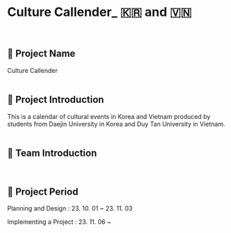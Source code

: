 # Culture Callender_ 🇰🇷 and 🇻🇳
<br/>



## :calendar: Project Name

Culture Callender  
<br/> 


## :calendar: Project Introduction

This is a calendar of cultural events in Korea and Vietnam produced by students from Daejin University in Korea and Duy Tan University in Vietnam.
<br/><br/> 


## :calendar: Team Introduction
<br/>


## :calendar: Project Period

Planning and Design : 23. 10. 01 ~ 23. 11. 03

Implementing a Project : 23. 11. 06 ~
